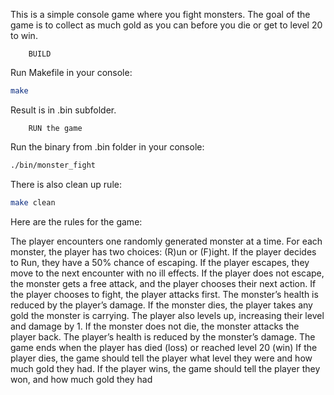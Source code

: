 This is a simple console game where you fight monsters. 
The goal of the game is to collect as much gold as you can before you die or get to level 20 to win.

~~~~~~~~~~~~~~~~~~~~~~~~~~~~~~~~~~~~~
    BUILD
~~~~~~~~~~~~~~~~~~~~~~~~~~~~~~~~~~~~~

Run Makefile in your console:
``` bash
make
```

Result is in .bin subfolder. 

~~~~~~~~~~~~~~~~~~~~~~~~~~~~~~~~~~~~~
    RUN the game
~~~~~~~~~~~~~~~~~~~~~~~~~~~~~~~~~~~~~
Run the binary from .bin folder in your console:
``` bash
./bin/monster_fight
```

There is also clean up rule:
``` bash
make clean
```


Here are the rules for the game:

The player encounters one randomly generated monster at a time.
For each monster, the player has two choices: (R)un or (F)ight.
If the player decides to Run, they have a 50% chance of escaping.
If the player escapes, they move to the next encounter with no ill effects.
If the player does not escape, the monster gets a free attack, and the player chooses their next action.
If the player chooses to fight, the player attacks first. The monster’s health is reduced by the player’s damage.
If the monster dies, the player takes any gold the monster is carrying. The player also levels up, increasing their level and damage by 1.
If the monster does not die, the monster attacks the player back. The player’s health is reduced by the monster’s damage.
The game ends when the player has died (loss) or reached level 20 (win)
If the player dies, the game should tell the player what level they were and how much gold they had.
If the player wins, the game should tell the player they won, and how much gold they had

